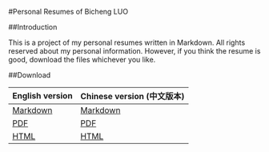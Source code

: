 #Personal Resumes of Bicheng LUO

##Introduction

This is a project of my personal resumes written in Markdown. All rights reserved about my personal information. However, if you think the resume is good, download the files whichever you like.

##Download

English version            | Chinese version (中文版本)
---------------------------|-------------------------
[Markdown](./resume_en.md)|[Markdown](./resume_cn.md)
[PDF](./resume_en.pdf)     |[PDF](./resume_cn.pdf)
[HTML](./resume_en.html)   |[HTML](./resume_cn.html)

